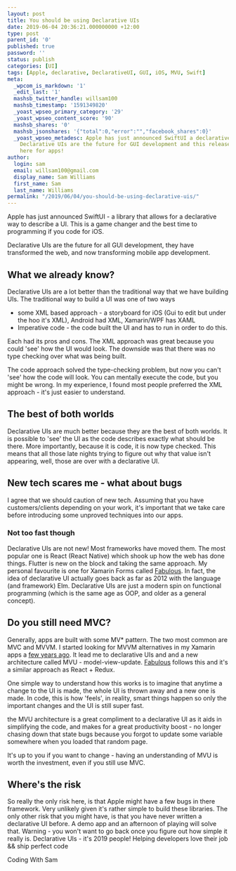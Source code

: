 ```yaml
---
layout: post
title: You should be using Declarative UIs
date: 2019-06-04 20:36:21.000000000 +12:00
type: post
parent_id: '0'
published: true
password: ''
status: publish
categories: [UI]
tags: [Apple, declarative, DeclarativeUI, GUI, iOS, MVU, Swift]
meta:
  _wpcom_is_markdown: '1'
  _edit_last: '1'
  mashsb_twitter_handle: willsam100
  mashsb_timestamp: '1591349820'
  _yoast_wpseo_primary_category: '29'
  _yoast_wpseo_content_score: '90'
  mashsb_shares: '0'
  mashsb_jsonshares: '{"total":0,"error":"","facebook_shares":0}'
  _yoast_wpseo_metadesc: Apple has just announced SwiftUI a declarative UI framework.
    Declarative UIs are the future for GUI development and this release marks it's
    here for apps!
author:
  login: sam
  email: willsam100@gmail.com
  display_name: Sam Williams
  first_name: Sam
  last_name: Williams
permalink: "/2019/06/04/you-should-be-using-declarative-uis/"
---
```

Apple has just announced SwiftUI - a library that allows for a declarative way to describe a UI. This is a game changer and the best time to programming if you code for iOS.

Declarative UIs are the future for all GUI development, they have transformed the web, and now transforming mobile app development.

## What we already know?
Declarative UIs are a lot better than the traditional way that we have building UIs. The traditional way to build a UI was one of two ways
- some XML based approach - a storyboard for iOS (Gui to edit but under the hoo it's XML), Android had XML, Xamarin/WPF has XAML
- Imperative code - the code built the UI and has to run in order to do this.

Each had its pros and cons. The XML approach was great because you could 'see' how the UI would look. The downside was that there was no type checking over what was being built.

The code approach solved the type-checking problem, but now you can't 'see' how the code will look. You can mentally execute the code, but you might be wrong. In my experience, I found most people preferred the XML approach - it's just easier to understand.

## The best of both worlds
Declarative UIs are much better because they are the best of both worlds. It is possible to 'see' the UI as the code describes exactly what should be there. More importantly, because it is code, it is now type checked.
This means that all those late nights trying to figure out why that value isn't appearing, well, those are over with a declarative UI.

## New tech scares me - what about bugs
I agree that we should caution of new tech. Assuming that you have customers/clients depending on your work, it's important that we take care before introducing some unproved techniques into our apps.

### Not too fast though

Declarative UIs are not new! Most frameworks have moved them. The most popular one is React (React Native) which shook up how the web has done things. Flutter is new on the block and taking the same approach. My personal favourite is one for Xamarin Forms called <a href="" title="https://fsprojects.github.io/Fabulous/">Fabulous</a>.
In fact, the idea of declarative UI actually goes back as far as 2012 with the language (and framework) Elm.
Declarative UIs are just a modern spin on functional programming (which is the same age as OOP, and older as a general concept).

## Do you still need MVC?
Generally, apps are built with some MV* pattern. The two most common are MVC and MVVM. I started looking for MVVM alternatives in my Xamarin apps a <a href="" title="www.codingwithsam.com/2017/02/08/bettermvvm/">few years ago</a>. It lead me to declarative UIs and and a new architecture called MVU - model-view-update. <a href="" title="https://fsprojects.github.io/Fabulous/">Fabulous</a> follows this and it's a similar approach as React + Redux.

One simple way to understand how this works is to imagine that anytime a change to the UI is made, the whole UI is thrown away and a new one is made. In code, this is how 'feels', in reality, smart things happen so only the important changes and the UI is still super fast.

the MVU architecture is a great compliment to a declarative UI as it aids in simplifying the code, and makes for a great productivity boost - no longer chasing down that state bugs because you forgot to update some variable somewhere when you loaded that random page.

It's up to you if you want to change - having an understanding of MVU is worth the investment, even if you still use MVC.

## Where's the risk
So really the only risk here, is that Apple might have a few bugs in there framework. Very unlikely given it's rather simple to build these libraries.
The only other risk that you might have, is that you have never written a declarative UI before. A demo app and an afternoon of playing will solve that. Warning - you won't want to go back once you figure out how simple it really is.
Declarative UIs - it's 2019 people!
Helping developers love their job && ship perfect code

Coding With Sam
